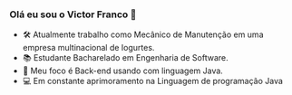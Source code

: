 ### Olá eu sou o Victor Franco 👋

- 🛠 Atualmente trabalho como Mecânico de Manutenção em uma empresa multinacional de Iogurtes.
- 📚 Estudante Bacharelado em Engenharia de Software.
- 🚩 Meu foco é Back-end usando com linguagem Java.
- 💻 Em constante aprimoramento na Linguagem de programação Java
